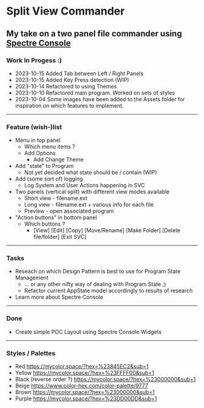 ﻿# Split View Commander

## My take on a two panel file commander using [Spectre Console](https://spectreconsole.net/)

### Work In Progess :)

* 2023-10-15 Added Tab between Left / Right Panels
* 2023-10-15 Added Key Press detection (WIP)
* 2023-10-14 Refactored to using Themes
* 2023-10-10 Refactored main program. Worked on sets of styles
* 2023-10-04 Some images have been added to the Assets folder for inspiration on which features to implement.

---

### Feature (wish-)list

* Menu in top panel
	* Which menu items ?
    * Add Options
      * Add Change Theme
* Add "state" to Program
  * Not yet decided what state should be / contain (WIP)
* Add (some sort of) logging
  * Log System and User Actions happening in SVC
* Two panels (vertical split) with different view modes available
	* Short view - filename.ext
	* Long view - filename.ext + various info for each file
	* Preview - open associated program
* "Action buttons" in bottom panel
	* Which buttons ?
		* [View] [Edit] [Copy] [Move/Rename] [Make Folder] [Delete file/folder] [Exit SVC]

---

### Tasks

* Reseach on which Design Pattern is best to use for Program State Management
  * ... or any other nifty way of dealing with Program State ;)
  * Refactor current AppState model accordingly to results of research
* Learn more about Spectre Console

---

### Done
* Create simple POC Layout using Spectre Console Widgets

---

### Styles / Palettes

* Red https://mycolor.space/?hex=%23845EC2&sub=1
* Yellow https://mycolor.space/?hex=%23FFFF00&sub=1
* Black (reverse order ?) https://mycolor.space/?hex=%23000000&sub=1
* Beige https://www.color-hex.com/color-palette/9777
* Brown https://mycolor.space/?hex=%23000000&sub=1
* Purple https://mycolor.space/?hex=%23DD00DD&sub=1
